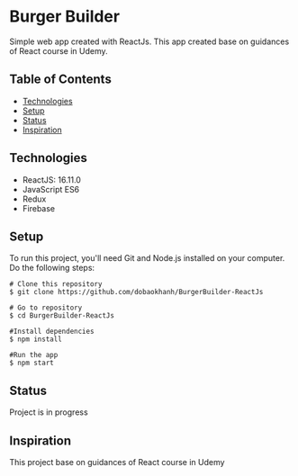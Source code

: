 # Burger Builder 
Simple web app created with ReactJs. This app created base on guidances of React course in Udemy.

## Table of Contents
* [Technologies](#Technologies)
* [Setup](#Setup)
* [Status](#Status)
* [Inspiration](#Inspiration)

## Technologies
* ReactJS: 16.11.0
* JavaScript ES6
* Redux
* Firebase

## Setup
To run this project, you'll need Git and Node.js installed on your computer. Do the following steps:

```
# Clone this repository
$ git clone https://github.com/dobaokhanh/BurgerBuilder-ReactJs

# Go to repository
$ cd BurgerBuilder-ReactJs

#Install dependencies
$ npm install

#Run the app
$ npm start
```

## Status
Project is in progress

## Inspiration
This project base on guidances of React course in Udemy
